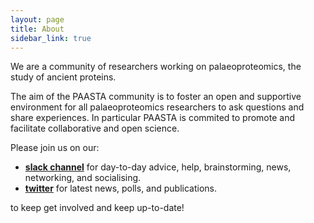 ```yaml
---
layout: page
title: About
sidebar_link: true
---
```

<!-- Last edit of this page: 10-10-2023>
<!-- Replace this image down the line (10-10-23)
<img src="/assets/media/PAASTA-Logo-Full-Colour.svg" class="center" width="50%" >
-->
We are a community of researchers working on palaeoproteomics, the study of ancient proteins.

The aim of the PAASTA community is to foster an open and supportive environment for all palaeoproteomics researchers to ask questions and share experiences. In particular PAASTA is commited to promote and facilitate collaborative and open science.


<!-- Blurb from SPAAM, keep for now to copy link structure later

We aim to openly [share](https://PAASTA-community.slack.com/) knowledge and experience to find on solutions to common challenges and obstacles that the field faces.
We run various collaborative [projects](/projects) for the benefit of the whole community and to progress the field.
We have various [events and a yearly workshop](/categories/events) with cycling organisation committees to improve networking. -->

Please join us on our:

- [**slack channel**](https://join.slack.com/t/paasta-group/shared_invite/zt-24xmvzg4x-B2XHxI~YX2LmYLwvGgN87g)
for day-to-day advice, help, brainstorming, news, networking, and socialising.
- [**twitter**](https://twitter.com/PAASTAcommunity) for latest news, polls, and publications.

<!-- Add more of these later as they become applicable, also paraphrase above text on slack and twitter. Now direct copy from SPAAM.

- [**mailing list**](https://www.listserv.dfn.de/sympa/info/PAASTA-community) for announcements, calls, and notices.
- [**mastodon**](htthttps://genomic.social/@PAASTA_community) for latest news, polls, and publications.
- [**youtube**](https://www.youtube.com/@PAASTA-community) for latest videos, lectures, recordings.
-->

to keep get involved and keep up-to-date!

<!-- Add this later once things are a bit more clear

If you have any questions or want to reach out for more info about our PAASTA community, [**the steering committee**](https://PAASTA-community.github.io/steering_committee/) is here to assist you. -->

<!--
<i style="font-size: 10pt">The PAASTA Community is an affiliate of [The International Society for Biomolecular Archaeology (ISBA)](https://isbarch.org), a Charitable Incorporated Organisation registered in England. ISBA provides infrastructural and financial support of the student-led activities of PAASTA.</i>
-->